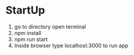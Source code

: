 ﻿# StartUp
  1. go to directory open terminal
  2. npm install
  3. npm run start
  4. Inside browser type localhost:3000 to run app
